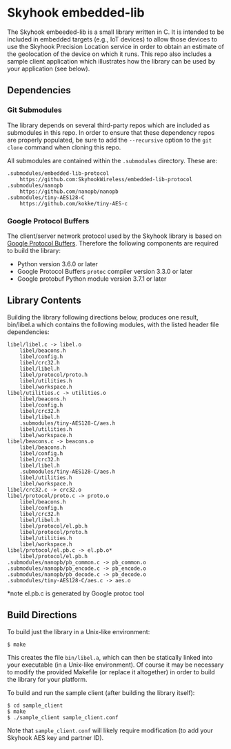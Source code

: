 Skyhook embedded-lib
====================

The Skyhook embeeded-lib is a small library written in C. It is intended to be
included in embedded targets (e.g., IoT devices) to allow those devices to use
the Skyhook Precision Location service in order to obtain an estimate of the
geolocation of the device on which it runs. This repo also includes a sample client application
which illustrates how the library can be used by your application (see below).

Dependencies
------------

### Git Submodules
The library depends on several third-party repos which are included as
submodules in this repo. In order to ensure that these dependency repos are
properly populated, be sure to add the `--recursive` option to the `git
clone` command when cloning this repo.

All submodules are contained within the `.submodules` directory. These are:

    .submodules/embedded-lib-protocol
        https://github.com:SkyhookWireless/embedded-lib-protocol
    .submodules/nanopb
        https://github.com/nanopb/nanopb
    .submodules/tiny-AES128-C
        https://github.com/kokke/tiny-AES-c

### Google Protocol Buffers
The client/server network protocol used by the Skyhook library is based on [Google Protocol Buffers](https://developers.google.com/protocol-buffers/). Therefore the following components are required to build the library:
* Python version 3.6.0 or later
* Google Protocol Buffers `protoc` compiler version 3.3.0 or later
* Google protobuf Python module version 3.7.1 or later

Library Contents
----------------

Building the library following directions below, produces one result, bin/libel.a
which contains the following modules, with the listed header file dependencies:

    libel/libel.c -> libel.o
        libel/beacons.h
        libel/config.h
        libel/crc32.h
        libel/libel.h
        libel/protocol/proto.h
        libel/utilities.h
        libel/workspace.h
    libel/utilities.c -> utilities.o
        libel/beacons.h
        libel/config.h
        libel/crc32.h
        libel/libel.h
        .submodules/tiny-AES128-C/aes.h
        libel/utilities.h
        libel/workspace.h
    libel/beacons.c -> beacons.o
        libel/beacons.h
        libel/config.h
        libel/crc32.h
        libel/libel.h
        .submodules/tiny-AES128-C/aes.h
        libel/utilities.h
        libel/workspace.h
    libel/crc32.c -> crc32.o
    libel/protocol/proto.c -> proto.o
        libel/beacons.h
        libel/config.h
        libel/crc32.h
        libel/libel.h
        libel/protocol/el.pb.h
        libel/protocol/proto.h
        libel/utilities.h
        libel/workspace.h
    libel/protocol/el.pb.c -> el.pb.o*
        libel/protocol/el.pb.h
    .submodules/nanopb/pb_common.c -> pb_common.o
    .submodules/nanopb/pb_encode.c -> pb_encode.o
    .submodules/nanopb/pb_decode.c -> pb_decode.o
    .submodules/tiny-AES128-C/aes.c -> aes.o

*note el.pb.c is generated by Google protoc tool

Build Directions
----------------

To build just the library in a Unix-like environment:

    $ make

This creates the file `bin/libel.a`, which can then be statically linked into your executable (in a Unix-like environment). Of course it may be necessary to modify the provided Makefile (or replace it altogether) in order to build the library for your platform.

To build and run the sample client (after building the library itself):

    $ cd sample_client
    $ make
    $ ./sample_client sample_client.conf

Note that `sample_client.conf` will likely require modification (to add your
Skyhook AES key and partner ID).

